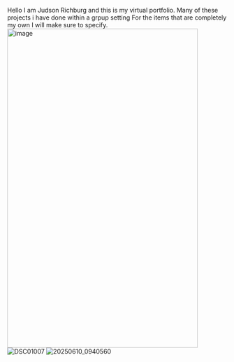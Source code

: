 Hello
    I am Judson Richburg and this is my virtual portfolio.
    Many of these projects i have done within a grpup setting
    For the items that are completely my own I will make sure to specify.
<img width="436" height="729" alt="image" src="https://github.com/user-attachments/assets/f560a694-610c-4f65-81fe-d024738282b4" />
![DSC01007](https://github.com/user-attachments/assets/27c88f6e-87db-432c-929c-74ee321bf331)
![20250610_0940560](https://github.com/user-attachments/assets/a3de3ff9-3370-4340-bb7a-5c6e47c98e9d)

<!---
judson-r/judson-r is a ✨ special ✨ repository because its `README.md` (this file) appears on your GitHub profile.
You can click the Preview link to take a look at your changes.
--->
